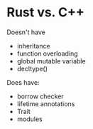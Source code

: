 # Rust vs. C++

Doesn't have

- inheritance
- function overloading
- global mutable variable
- decltype()

Does have:

- borrow checker
- lifetime annotations
- Trait
- modules
